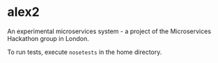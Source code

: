 alex2
=====
An experimental microservices system - a project of the Microservices Hackathon group in London.

To run tests, execute `nosetests` in the home directory.